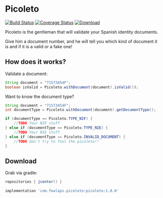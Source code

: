# Picoleto 
[![Build Status](https://travis-ci.org/Fewlaps/Picoleto.svg?branch=master)](https://travis-ci.org/Fewlaps/Picoleto)
[![Coverage Status](https://coveralls.io/repos/github/Fewlaps/Picoleto/badge.svg)](https://coveralls.io/github/Fewlaps/Picoleto)
[ ![Download](https://api.bintray.com/packages/fewlaps/maven/picoleto/images/download.svg) ](https://bintray.com/fewlaps/maven/picoleto/_latestVersion)

Picoleto is the gentleman that will validate your Spanish identity documents.

Give him a document number, and he will tell you which kind of document it is and if it is a valid or a fake one!

## How does it works?

Validate a document:

```java
String document = "71573454F";
boolean isValid = Picoleto.withDocument(document).isValid());
```

Want to know the document type?

```java
String document = "71573454F";
int documentType = Picoleto.withDocument(document).getDocumentType();

if (documentType == Picoleto.TYPE_NIF) {
    //TODO Your NIF stuff
} else if (documentType == Picoleto.TYPE_NIE) {
    //TODO Your NIE stuff
} else if (documentType == Picoleto.INVALID_DOCUMENT) {
    //TODO don't try to fool the picoleto!!
}
```

## Download

Grab via gradle:

```groovy
repositories { jcenter() }
    
implementation 'com.fewlaps.picoleto:picoleto:1.0.0'
```
